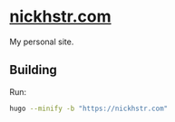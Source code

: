 # [nickhstr.com](https://nickhstr.com)

My personal site.

## Building
Run:
```sh
hugo --minify -b "https://nickhstr.com"
```

